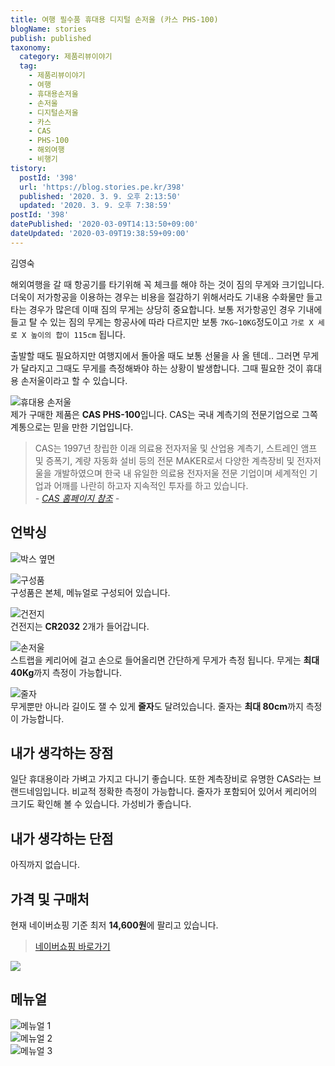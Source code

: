```yaml
---
title: 여행 필수품 휴대용 디지털 손저울 (카스 PHS-100)
blogName: stories
publish: published
taxonomy:
  category: 제품리뷰이야기
  tag:
    - 제품리뷰이야기
    - 여행
    - 휴대용손저울
    - 손저울
    - 디지털손저울
    - 카스
    - CAS
    - PHS-100
    - 해외여행
    - 비행기
tistory:
  postId: '398'
  url: 'https://blog.stories.pe.kr/398'
  published: '2020. 3. 9. 오후 2:13:50'
  updated: '2020. 3. 9. 오후 7:38:59'
postId: '398'
datePublished: '2020-03-09T14:13:50+09:00'
dateUpdated: '2020-03-09T19:38:59+09:00'
---
```



김영숙

해외여행을 갈 때 항공기를 타기위해 꼭 체크를 해야 하는 것이 짐의 무게와 크기입니다. 더욱이 저가항공을 이용하는 경우는 비용을 절감하기 위해서라도 기내용 수화물만 들고 타는 경우가 많은데 이때 짐의 무게는 상당히 중요합니다. 보통 저가항공인 경우 기내에 들고 탈 수 있는 짐의 무게는 항공사에 따라 다르지만 보통 `7KG~10KG`정도이고 `가로 X 세로 X 높이의 합이 115cm` 됩니다.  

출발할 때도 필요하지만 여행지에서 돌아올 때도 보통 선물을 사 올 텐데.. 그러면 무게가 달라지고 그때도 무게를 측정해봐야 하는 상황이 발생합니다. 그때 필요한 것이 휴대용 손저울이라고 할 수 있습니다.  

![휴대용 손저울](images/2020-03-09-12-43-34.png)   
제가 구매한 제품은 **CAS PHS-100**입니다. CAS는 국내 계측기의 전문기업으로 그쪽 계통으로는 믿을 만한 기업입니다.  

> CAS는 1997년 창립한 이래 의료용 전자저울 및 산업용 계측기, 스트레인 앰프 및 증폭기, 계량 자동화 설비 등의 전문 MAKER로서 다양한 계측장비 및 전자저울을 개발하였으며 한국 내 유일한 의료용 전자저울 전문 기업이며 세계적인 기업과 어깨를 나란히 하고자 지속적인 투자를 하고 있습니다.  
> *- [CAS 홈페이지 참조](http://www.caskorea.co.kr/caskorea/index.html) -*


## 언박싱  

![박스 옆면](images/2020-03-09-13-45-44.png)  


![구성품](images/2020-03-09-13-47-04.png)   
구성품은 본체, 메뉴얼로 구성되어 있습니다. 


![건전지](images/2020-03-09-13-49-50.png)   
건전지는 **CR2032** 2개가 들어갑니다. 


![손저울](images/2020-03-09-13-57-03.png)  
스트랩을 케리어에 걸고 손으로 들어올리면 간단하게 무게가 측정 됩니다. 무게는 **최대 40Kg**까지 측정이 가능합니다. 


![줄자](images/2020-03-09-13-58-12.png)  
무게뿐만 아니라 길이도 잴 수 있게 **줄자**도 달려있습니다. 줄자는 **최대 80cm**까지 측정이 가능합니다.  


## 내가 생각하는 장점  
일단 휴대용이라 가벼고 가지고 다니기 좋습니다. 또한 계측장비로 유명한 CAS라는 브랜드네임입니다. 비교적 정확한 측정이 가능합니다. 
줄자가 포함되어 있어서 케리어의 크기도 확인해 볼 수 있습니다. 
가성비가 좋습니다.  


## 내가 생각하는 단점  
아직까지 없습니다.


## 가격 및 구매처  

현재 네이버쇼핑 기준 최저 **14,600원**에 팔리고 있습니다. 

> [네이버쇼핑 바로가기](https://search.shopping.naver.com/detail/detail.nhn?nv_mid=19949944838&cat_id=50003427&frm=NVSHATC&query=phs-100&NaPm=ct%3Dk7k078yo%7Cci%3Dd51326654c481cdaf6ee0393cec33b37fa91c178%7Ctr%3Dslsl%7Csn%3D95694%7Chk%3D247b8157143ac244d687e41fd445c588c260568e)



![](images/2020-03-09-14-07-43.png)  

## 메뉴얼  
![메뉴얼 1](images/2020-03-09-13-59-23.png)  
![메뉴얼 2](images/2020-03-09-13-59-37.png)  
![메뉴얼 3](images/2020-03-09-13-59-50.png)
